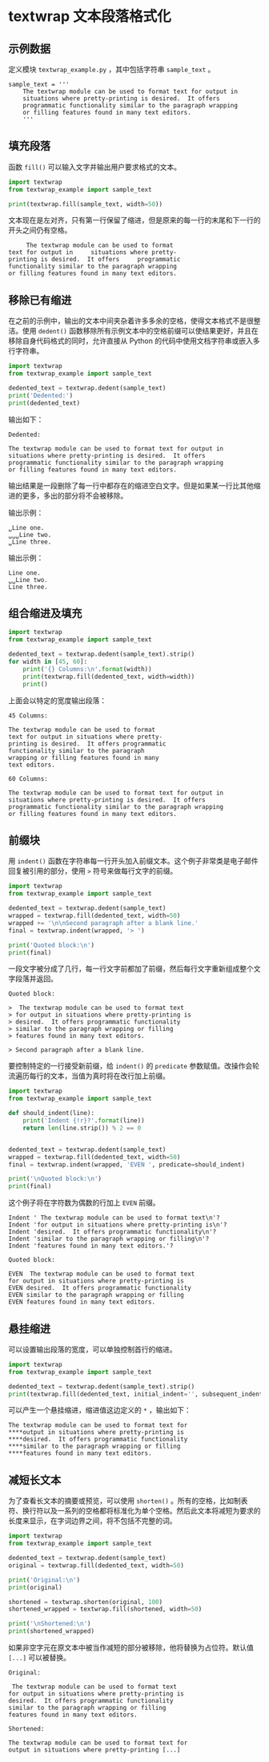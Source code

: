 # textwrap 文本段落格式化

## 示例数据

定义模块 ` textwrap_example.py ` ，其中包括字符串 ` sample_text ` 。

```
sample_text = '''
    The textwrap module can be used to format text for output in
    situations where pretty-printing is desired.  It offers
    programmatic functionality similar to the paragraph wrapping
    or filling features found in many text editors.
    '''
```

## 填充段落

函数 `fill()` 可以输入文字并输出用户要求格式的文本。

```python
import textwrap
from textwrap_example import sample_text

print(textwrap.fill(sample_text, width=50))
```

文本现在是左对齐，只有第一行保留了缩进，但是原来的每一行的末尾和下一行的开头之间仍有空格。

```
     The textwrap module can be used to format
text for output in     situations where pretty-
printing is desired.  It offers     programmatic
functionality similar to the paragraph wrapping
or filling features found in many text editors.
```

## 移除已有缩进

在之前的示例中，输出的文本中间夹杂着许多多余的空格，使得文本格式不是很整洁。使用 `dedent()` 函数移除所有示例文本中的空格前缀可以使结果更好，并且在移除自身代码格式的同时，允许直接从 Python 的代码中使用文档字符串或嵌入多行字符串。

```python
import textwrap
from textwrap_example import sample_text

dedented_text = textwrap.dedent(sample_text)
print('Dedented:')
print(dedented_text)
```

输出如下：

```
Dedented:

The textwrap module can be used to format text for output in
situations where pretty-printing is desired.  It offers
programmatic functionality similar to the paragraph wrapping
or filling features found in many text editors.
```

输出结果是一段删除了每一行中都存在的缩进空白文字。但是如果某一行比其他缩进的更多，多出的部分将不会被移除。

输出示例：

```
␣Line one.
␣␣␣Line two.
␣Line three.
```

输出示例：

```
Line one.
␣␣Line two.
Line three.
```

## 组合缩进及填充

```python
import textwrap
from textwrap_example import sample_text

dedented_text = textwrap.dedent(sample_text).strip()
for width in [45, 60]:
    print('{} Columns:\n'.format(width))
    print(textwrap.fill(dedented_text, width=width))
    print()
```

上面会以特定的宽度输出段落：

```
45 Columns:

The textwrap module can be used to format
text for output in situations where pretty-
printing is desired.  It offers programmatic
functionality similar to the paragraph
wrapping or filling features found in many
text editors.

60 Columns:

The textwrap module can be used to format text for output in
situations where pretty-printing is desired.  It offers
programmatic functionality similar to the paragraph wrapping
or filling features found in many text editors.
```

## 前缀块

用 `indent()` 函数在字符串每一行开头加入前缀文本。这个例子非常类是电子邮件回复被引用的部分，使用 `>` 符号来做每行文字的前缀。

```python
import textwrap
from textwrap_example import sample_text

dedented_text = textwrap.dedent(sample_text)
wrapped = textwrap.fill(dedented_text, width=50)
wrapped += '\n\nSecond paragraph after a blank line.'
final = textwrap.indent(wrapped, '> ')

print('Quoted block:\n')
print(final)
```

一段文字被分成了几行，每一行文字前都加了前缀，然后每行文字重新组成整个文字段落并返回。

```
Quoted block:

>  The textwrap module can be used to format text
> for output in situations where pretty-printing is
> desired.  It offers programmatic functionality
> similar to the paragraph wrapping or filling
> features found in many text editors.

> Second paragraph after a blank line.
```

要控制特定的一行接受新前缀，给 `indent()` 的 `predicate` 参数赋值。改操作会轮流遍历每行的文本，当值为真时将在改行加上前缀。

```python
import textwrap
from textwrap_example import sample_text

def should_indent(line):
    print('Indent {!r}?'.format(line))
    return len(line.strip()) % 2 == 0


dedented_text = textwrap.dedent(sample_text)
wrapped = textwrap.fill(dedented_text, width=50)
final = textwrap.indent(wrapped, 'EVEN ', predicate=should_indent)

print('\nQuoted block:\n')
print(final)
```

这个例子将在字符数为偶数的行加上 `EVEN` 前缀。

```
Indent ' The textwrap module can be used to format text\n'?
Indent 'for output in situations where pretty-printing is\n'?
Indent 'desired.  It offers programmatic functionality\n'?
Indent 'similar to the paragraph wrapping or filling\n'?
Indent 'features found in many text editors.'?

Quoted block:

EVEN  The textwrap module can be used to format text
for output in situations where pretty-printing is
EVEN desired.  It offers programmatic functionality
EVEN similar to the paragraph wrapping or filling
EVEN features found in many text editors.
```

## 悬挂缩进

可以设置输出段落的宽度，可以单独控制首行的缩进。

```python
import textwrap
from textwrap_example import sample_text

dedented_text = textwrap.dedent(sample_text).strip()
print(textwrap.fill(dedented_text, initial_indent='', subsequent_indent='*' * 4, width=50,))
```

可以产生一个悬挂缩进，缩进值这边定义的 `*` ，输出如下：

```
The textwrap module can be used to format text for
****output in situations where pretty-printing is
****desired.  It offers programmatic functionality
****similar to the paragraph wrapping or filling
****features found in many text editors.
```

## 减短长文本

为了查看长文本的摘要或预览，可以使用 `shorten()` 。所有的空格，比如制表符、换行符以及一系列的空格都将标准化为单个空格。然后此文本将减短为要求的长度来显示，在字词边界之间，将不包括不完整的词。

```python
import textwrap
from textwrap_example import sample_text

dedented_text = textwrap.dedent(sample_text)
original = textwrap.fill(dedented_text, width=50)

print('Original:\n')
print(original)

shortened = textwrap.shorten(original, 100)
shortened_wrapped = textwrap.fill(shortened, width=50)

print('\nShortened:\n')
print(shortened_wrapped)
```

如果非空字元在原文本中被当作减短的部分被移除，他将替换为占位符。默认值 `[...]` 可以被替换。

```
Original:

 The textwrap module can be used to format text
for output in situations where pretty-printing is
desired.  It offers programmatic functionality
similar to the paragraph wrapping or filling
features found in many text editors.

Shortened:

The textwrap module can be used to format text for
output in situations where pretty-printing [...]
```

